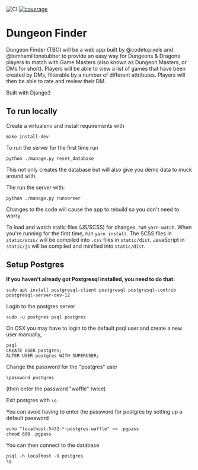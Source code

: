 ![CI](https://github.com/tomhamiltonstubber/dundjeon-finder/workflows/CI/badge.svg)
[![coverage](https://codecov.io/gh/tomhamiltonstubber/dundjeon-finder/branch/main/graph/badge.svg)](https://codecov.io/gh/tomhamiltonstubber/dundjeon-finder)

# Dungeon Finder

Dungeon Finder (TBC) will be a web app built by @codetopixels and @tomhamiltonstubber to provide an easy way for 
Dungeons & Dragons players to match with Game Masters (also known as Dungeon Masters, or DMs for short). 
Players will be able to view a list of games that have been created by DMs, filterable by a number of 
different attributes. Players will then be able to rate and review their DM.

Built with Django3

## To run locally

Create a virtualenv and install requirements with

```shell
make install-dev
```

To run the server for the first time run 

```shell
python ./manage.py reset_database
```

This not only creates the database but will also give you demo data to muck around with.

The run the server with:

```shell
python ./manage.py runserver
```

Changes to the code will cause the app to rebuild so you don't need to worry.

To load and watch static files (JS/SCSS) for changes, run `yarn-watch`. When you're running for the first time, run 
`yarn install`. The SCSS files in `static/scss/` will be compiled into `.css` files in `static/dist`. JavaScript in `static/js` 
will be compiled and minified into `static/dist`.

## Setup Postgres

**If you haven't already got Postgresql installed, you need to do that:**

```shell
sudo apt install postgresql-client postgresql postgresql-contrib postgresql-server-dev-12
```

Login to the postgres server

```shell
sudo -u postgres psql postgres
```

On OSX you may have to login to the default psql user and create a new user manually,

```shell
psql
CREATE USER postgres;
ALTER USER postgres WITH SUPERUSER;
```

Change the password for the "postgres" user

    \password postgres

(then enter the password "waffle" twice)

Exit postgres with `\q`.

You can avoid having to enter the password for postgres by setting up a default password

    echo "localhost:5432:*:postgres:waffle" >> .pgpass
    chmod 600 .pgpass

You can then connect to the database

    psql -h localhost -U postgres
    \q
